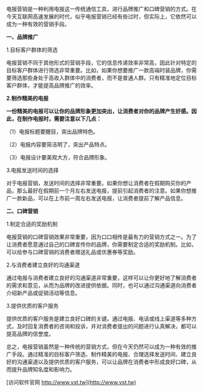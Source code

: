 电报营销是一种利用电报这一传统通信工具，进行品牌推广和口碑营销的方式。在今天互联网高速发展的时代，似乎电报营销已经有些过时，但实际上，它依然可以成为一种有效的营销手段。

**一、品牌推广**

1.目标客户群体的筛选

电报营销不同于其他形式的营销手段，它的信息传递效率非常高，因此针对特定的目标客户群体进行筛选非常重要。比如，如果你想要推广一款高端时装品牌，你需要筛选那些身处于高收入群体中的消费者，而不是普通人群。只有精准地定位目标客户群体，才能提高品牌推广的效率。

**2.制作精美的电报**

**一份精美的电报可以让你的品牌形象更加突出，让消费者对你的品牌产生好感。因此，在制作电报时，需要注意以下几点：**

（1）电报标题要醒目，突出品牌特色。

（2）电报内容要简洁明了，突出产品特点。

（3）电报设计要美观大方，符合品牌形象。

3.电报发送时间的选择

对于电报营销，发送时间的选择非常重要。如果你想让消费者在假期购买你的产品，那么最好在假期前一个月左右发送电报，提前引起消费者的注意。如果你想推广一款新品，可以在上市前一周左右发送电报，让消费者提前了解产品信息。

**二、口碑营销**

1.制定合适的奖励机制

电报营销的口碑营销效果非常重要，因为口口相传是最有力的营销方式之一。为了让消费者愿意通过自己的口碑宣传你的品牌，你需要制定合适的奖励机制。比如，可以给参与口碑营销的消费者赠送礼品或优惠券等奖励。

2.与消费者建立良好的沟通渠道

通过电报与消费者建立良好的沟通渠道非常重要，这样可以让你更好地了解消费者的需求和意见，从而为品牌的改进提供依据。同时，也可以通过沟通渠道向消费者介绍新产品或促销活动等信息。

3.提供优质的客户服务

提供优质的客户服务是建立良好口碑的关键。通过电报、电话或线上渠道等多种方式，及时回复消费者的咨询和投诉，并对消费者提出的问题进行认真解决，都可以提高品牌的信誉度。

总之，电报营销虽然是一种传统的营销方式，但在今天仍然可以成为一种有效的推广手段。通过精准的目标客户筛选、制作精美的电报、合理选择发送时间、建立良好的沟通渠道以及提供优质的客户服务，可以让品牌在消费者中形成良好口碑，从而提升品牌知名度和影响力。


[访问软件官网 http://www.vst.tw](http://www.vst.tw)
